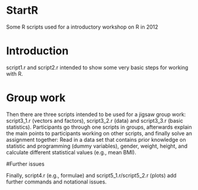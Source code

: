# StartR

Some R scripts used for a introductory workshop on R in 2012

# Introduction

script1.r and script2.r intended to show some very basic steps for working with R.

# Group work

Then there are three scripts intended to be used for a jigsaw group work: script3_1.r (vectors and factors), script3_2.r (data) and script3_3.r (basic statistics). Participants go through one scripts in groups, afterwards explain the main points to participants working on other scripts, and finally solve an assignment together: Read in a data set that contains prior knowledge on statistic and programming (dummy variables), gender, weight, height, and calculate different statistical values (e.g., mean BMI).

#Further issues

Finally, script4.r (e.g., formulae) and script5_1.r/script5_2.r (plots) add further commands and notational issues.
